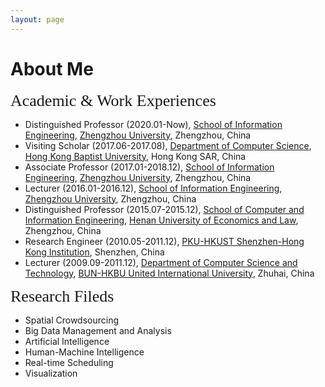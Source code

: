 ```yaml
---
layout: page
---
```


<h1 style="text-align: left;">About Me</h1>

<p><span style="font-family:georgia,serif;"><span style="font-size:26px;">Academic & Work Experiences</span></span></p>

- Distinguished Professor (2020.01-Now), [School of Information Engineering](https://xg.zzu.edu.cn/), [Zhengzhou University](https://www.zzu.edu.cn/), Zhengzhou, China
- Visiting Scholar (2017.06-2017.08), [Department of Computer Science](https://www.comp.hkbu.edu.hk), [Hong Kong Baptist University](https://www.hkbu.edu.hk), Hong Kong SAR, China
- Associate Professor (2017.01-2018.12), [School of Information Engineering](https://xg.zzu.edu.cn/), [Zhengzhou University](https://www.zzu.edu.cn/), Zhengzhou, China
- Lecturer (2016.01-2016.12), [School of Information Engineering](https://xg.zzu.edu.cn/), [Zhengzhou University](https://www.zzu.edu.cn/), Zhengzhou, China
- Distinguished Professor (2015.07-2015.12), [School of Computer and Information Engineering](http://cs.huel.edu.cn/), [Henan University of Economics and Law](http://www.huel.edu.cn/), Zhengzhou, China
- Research Engineer (2010.05-2011.12), [PKU-HKUST Shenzhen-Hong Kong Institution](http://www.ier.org.cn/), Shenzhen, China
- Lecturer (2009.09-2011.12), [Department of Computer Science and Technology](http://comp.hkbu.edu.hk/), [BUN-HKBU United International University](http://www.hkbu.edu.hk/), Zhuhai, China

<p><span style="font-family:georgia,serif;"><span style="font-size:26px;">Research Fileds</span></span></p>

- Spatial Crowdsourcing
- Big Data Management and Analysis
- Artificial Intelligence 
- Human-Machine Intelligence
- Real-time Scheduling
- Visualization


